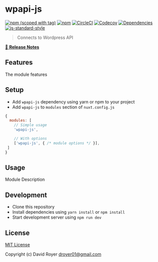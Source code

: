 # wpapi-js
[![npm (scoped with tag)](https://img.shields.io/npm/v/wpapi-js/latest.svg?style=flat-square)](https://npmjs.com/package/wpapi-js)
[![npm](https://img.shields.io/npm/dt/wpapi-js.svg?style=flat-square)](https://npmjs.com/package/wpapi-js)
[![CircleCI](https://img.shields.io/circleci/project/github/davidroyer/wpapi-js.svg?style=flat-square)](https://circleci.com/gh/davidroyer/wpapi-js)
[![Codecov](https://img.shields.io/codecov/c/github/davidroyer/wpapi-js.svg?style=flat-square)](https://codecov.io/gh/davidroyer/wpapi-js)
[![Dependencies](https://david-dm.org/davidroyer/wpapi-js/status.svg?style=flat-square)](https://david-dm.org/davidroyer/wpapi-js)
[![js-standard-style](https://img.shields.io/badge/code_style-standard-brightgreen.svg?style=flat-square)](http://standardjs.com)

> Connects to Wordpress API

[📖 **Release Notes**](./CHANGELOG.md)

## Features

The module features

## Setup
- Add `wpapi-js` dependency using yarn or npm to your project
- Add `wpapi-js` to `modules` section of `nuxt.config.js`

```js
{
  modules: [
    // Simple usage
    'wpapi-js',

    // With options
    ['wpapi-js', { /* module options */ }],
 ]
}
```

## Usage

Module Description

## Development

- Clone this repository
- Install dependencies using `yarn install` or `npm install`
- Start development server using `npm run dev`

## License

[MIT License](./LICENSE)

Copyright (c) David Royer <droyer01@gmail.com>
